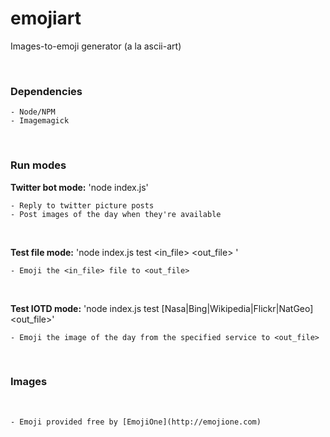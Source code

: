emojiart
========

Images-to-emoji generator (a la ascii-art)

 

### Dependencies

~~~~~~~~~~~~~~~~~~~~~~~~~~~~~~~~~~~~~~~~~~~~~~~~~~~~~~~~~~~~~~~~~~~~~~~~~~~~~~~~
- Node/NPM
- Imagemagick
~~~~~~~~~~~~~~~~~~~~~~~~~~~~~~~~~~~~~~~~~~~~~~~~~~~~~~~~~~~~~~~~~~~~~~~~~~~~~~~~

 

### Run modes

**Twitter bot mode:** 'node index.js'

~~~~~~~~~~~~~~~~~~~~~~~~~~~~~~~~~~~~~~~~~~~~~~~~~~~~~~~~~~~~~~~~~~~~~~~~~~~~~~~~
- Reply to twitter picture posts
- Post images of the day when they're available
~~~~~~~~~~~~~~~~~~~~~~~~~~~~~~~~~~~~~~~~~~~~~~~~~~~~~~~~~~~~~~~~~~~~~~~~~~~~~~~~

 

**Test file mode:** 'node index.js test <in_file> <out_file> '

~~~~~~~~~~~~~~~~~~~~~~~~~~~~~~~~~~~~~~~~~~~~~~~~~~~~~~~~~~~~~~~~~~~~~~~~~~~~~~~~
- Emoji the <in_file> file to <out_file>
~~~~~~~~~~~~~~~~~~~~~~~~~~~~~~~~~~~~~~~~~~~~~~~~~~~~~~~~~~~~~~~~~~~~~~~~~~~~~~~~

 

**Test IOTD mode:** 'node index.js test [Nasa\|Bing\|Wikipedia\|Flickr\|NatGeo] <out_file>'

~~~~~~~~~~~~~~~~~~~~~~~~~~~~~~~~~~~~~~~~~~~~~~~~~~~~~~~~~~~~~~~~~~~~~~~~~~~~~~~~
- Emoji the image of the day from the specified service to <out_file>
~~~~~~~~~~~~~~~~~~~~~~~~~~~~~~~~~~~~~~~~~~~~~~~~~~~~~~~~~~~~~~~~~~~~~~~~~~~~~~~~

 

### Images
 
~~~~~~~~~~~~~~~~~~~~~~~~~~~~~~~~~~~~~~~~~~~~~~~~~~~~~~~~~~~~~~~~~~~~~~~~~~~~~~~~
- Emoji provided free by [EmojiOne](http://emojione.com)
~~~~~~~~~~~~~~~~~~~~~~~~~~~~~~~~~~~~~~~~~~~~~~~~~~~~~~~~~~~~~~~~~~~~~~~~~~~~~~~~

